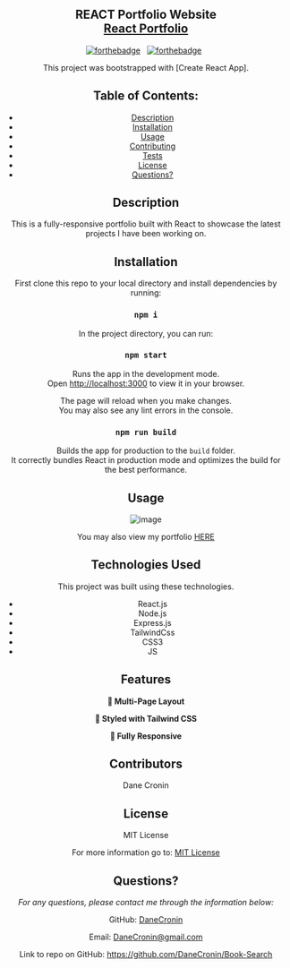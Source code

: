 
<h2 align="center">
  REACT Portfolio Website<br/>
  <a href="https://danecronin.github.io/Portfolio-2/" target="_blank">React Portfolio</a>
</h2>

<center>

[![forthebadge](https://forthebadge.com/images/badges/built-with-love.svg)](https://forthebadge.com) &nbsp;
[![forthebadge](https://forthebadge.com/images/badges/made-with-javascript.svg)](https://forthebadge.com) &nbsp;



This project was bootstrapped with [Create React App].

  ## Table of Contents:
  * [Description](#Description)
  * [Installation](#installation)
  * [Usage](#usage)
  * [Contributing](#Contributing)
  * [Tests](#Tests)
  * [License](#License)
  * [Questions?](#questions)

  ## Description
   This is a fully-responsive portfolio built with React to showcase the latest projects I have been working on.
   
  ## Installation
 
 First clone this repo to your local directory and install dependencies by running:

 ### `npm i`
 
In the project directory, you can run:

### `npm start`

Runs the app in the development mode.\
Open [http://localhost:3000](http://localhost:3000) to view it in your browser.

The page will reload when you make changes.\
You may also see any lint errors in the console.

### `npm run build`

Builds the app for production to the `build` folder.\
It correctly bundles React in production mode and optimizes the build for the best performance.

## Usage

![image](https://user-images.githubusercontent.com/107944830/207397785-7ad77ea2-5196-41d5-837f-d47edabd46e5.png)

You may also view my portfolio [HERE](https://danecronin.github.io/Portfolio-2/)

## Technologies Used

This project was built using these technologies.

- React.js
- Node.js
- Express.js
- TailwindCss
- CSS3
- JS



## Features

**📖 Multi-Page Layout**

**🎨 Styled with Tailwind CSS**

**📱 Fully Responsive**



 
  ## Contributors

  Dane Cronin


  ## License
  
  MIT License

  For more information go to: [MIT License](https://choosealicense.com/licenses/mit/)

  ## Questions?

  *For any questions, please contact me through the information below:*
 
  GitHub: [DaneCronin](https://github.com/DaneCronin)

  Email: DaneCronin@gmail.com

  Link to repo on GitHub: https://github.com/DaneCronin/Book-Search




